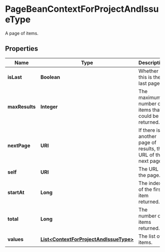 

# PageBeanContextForProjectAndIssueType

A page of items.

## Properties

| Name | Type | Description | Notes |
|------------ | ------------- | ------------- | -------------|
|**isLast** | **Boolean** | Whether this is the last page. |  [optional] [readonly] |
|**maxResults** | **Integer** | The maximum number of items that could be returned. |  [optional] [readonly] |
|**nextPage** | **URI** | If there is another page of results, the URL of the next page. |  [optional] [readonly] |
|**self** | **URI** | The URL of the page. |  [optional] [readonly] |
|**startAt** | **Long** | The index of the first item returned. |  [optional] [readonly] |
|**total** | **Long** | The number of items returned. |  [optional] [readonly] |
|**values** | [**List&lt;ContextForProjectAndIssueType&gt;**](ContextForProjectAndIssueType.md) | The list of items. |  [optional] [readonly] |



